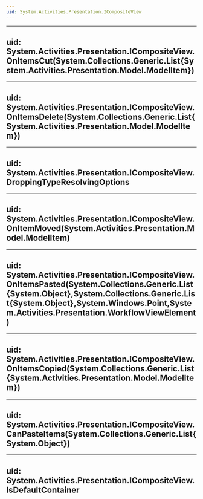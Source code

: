```yaml
---
uid: System.Activities.Presentation.ICompositeView
---
```


---
uid: System.Activities.Presentation.ICompositeView.OnItemsCut(System.Collections.Generic.List{System.Activities.Presentation.Model.ModelItem})
---

---
uid: System.Activities.Presentation.ICompositeView.OnItemsDelete(System.Collections.Generic.List{System.Activities.Presentation.Model.ModelItem})
---

---
uid: System.Activities.Presentation.ICompositeView.DroppingTypeResolvingOptions
---

---
uid: System.Activities.Presentation.ICompositeView.OnItemMoved(System.Activities.Presentation.Model.ModelItem)
---

---
uid: System.Activities.Presentation.ICompositeView.OnItemsPasted(System.Collections.Generic.List{System.Object},System.Collections.Generic.List{System.Object},System.Windows.Point,System.Activities.Presentation.WorkflowViewElement)
---

---
uid: System.Activities.Presentation.ICompositeView.OnItemsCopied(System.Collections.Generic.List{System.Activities.Presentation.Model.ModelItem})
---

---
uid: System.Activities.Presentation.ICompositeView.CanPasteItems(System.Collections.Generic.List{System.Object})
---

---
uid: System.Activities.Presentation.ICompositeView.IsDefaultContainer
---
